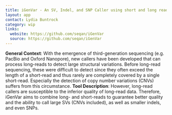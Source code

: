 ```yaml
---
title: iGenVar - An SV, Indel, and SNP Caller using short and long reads
layout: app
contact: Lydia Buntrock
category: wip
links:
  website: https://github.com/seqan/iGenVar
  source: https://github.com/seqan/iGenVar
---
```


**General Context**: With the emergence of third-generation sequencing (e.g. PacBio and Oxford Nanopore), new callers
have been developed that can process long-reads to detect large structural variations. Before long-read sequencing,
these were difficult to detect since they often exceed the length of a short-read and thus rarely are completely covered
by a single short-read. Especially the detection of copy number variations (CNVs) suffers from this circumstance.
**Tool Description**: However, long-read callers are susceptible to the inferior quality of long-read data. Therefore,
iGenVar aims to combine long- and short-reads to guarantee better quality and the ability to call large SVs
(CNVs included), as well as smaller indels, and even SNPs.
